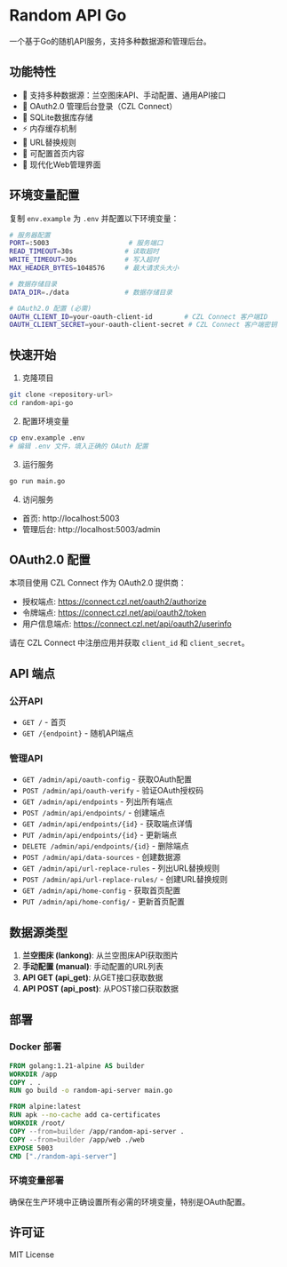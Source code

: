 # Random API Go

一个基于Go的随机API服务，支持多种数据源和管理后台。

## 功能特性

- 🎯 支持多种数据源：兰空图床API、手动配置、通用API接口
- 🔐 OAuth2.0 管理后台登录（CZL Connect）
- 💾 SQLite数据库存储
- ⚡ 内存缓存机制
- 🔄 URL替换规则
- 📝 可配置首页内容
- 🎨 现代化Web管理界面

## 环境变量配置

复制 `env.example` 为 `.env` 并配置以下环境变量：

```bash
# 服务器配置
PORT=:5003                    # 服务端口
READ_TIMEOUT=30s             # 读取超时
WRITE_TIMEOUT=30s            # 写入超时
MAX_HEADER_BYTES=1048576     # 最大请求头大小

# 数据存储目录
DATA_DIR=./data              # 数据存储目录

# OAuth2.0 配置 (必需)
OAUTH_CLIENT_ID=your-oauth-client-id        # CZL Connect 客户端ID
OAUTH_CLIENT_SECRET=your-oauth-client-secret # CZL Connect 客户端密钥
```

## 快速开始

1. 克隆项目
```bash
git clone <repository-url>
cd random-api-go
```

2. 配置环境变量
```bash
cp env.example .env
# 编辑 .env 文件，填入正确的 OAuth 配置
```

3. 运行服务
```bash
go run main.go
```

4. 访问服务
- 首页: http://localhost:5003
- 管理后台: http://localhost:5003/admin

## OAuth2.0 配置

本项目使用 CZL Connect 作为 OAuth2.0 提供商：

- 授权端点: https://connect.czl.net/oauth2/authorize
- 令牌端点: https://connect.czl.net/api/oauth2/token
- 用户信息端点: https://connect.czl.net/api/oauth2/userinfo

请在 CZL Connect 中注册应用并获取 `client_id` 和 `client_secret`。

## API 端点

### 公开API
- `GET /` - 首页
- `GET /{endpoint}` - 随机API端点

### 管理API
- `GET /admin/api/oauth-config` - 获取OAuth配置
- `POST /admin/api/oauth-verify` - 验证OAuth授权码
- `GET /admin/api/endpoints` - 列出所有端点
- `POST /admin/api/endpoints/` - 创建端点
- `GET /admin/api/endpoints/{id}` - 获取端点详情
- `PUT /admin/api/endpoints/{id}` - 更新端点
- `DELETE /admin/api/endpoints/{id}` - 删除端点
- `POST /admin/api/data-sources` - 创建数据源
- `GET /admin/api/url-replace-rules` - 列出URL替换规则
- `POST /admin/api/url-replace-rules/` - 创建URL替换规则
- `GET /admin/api/home-config` - 获取首页配置
- `PUT /admin/api/home-config/` - 更新首页配置

## 数据源类型

1. **兰空图床 (lankong)**: 从兰空图床API获取图片
2. **手动配置 (manual)**: 手动配置的URL列表
3. **API GET (api_get)**: 从GET接口获取数据
4. **API POST (api_post)**: 从POST接口获取数据

## 部署

### Docker 部署

```dockerfile
FROM golang:1.21-alpine AS builder
WORKDIR /app
COPY . .
RUN go build -o random-api-server main.go

FROM alpine:latest
RUN apk --no-cache add ca-certificates
WORKDIR /root/
COPY --from=builder /app/random-api-server .
COPY --from=builder /app/web ./web
EXPOSE 5003
CMD ["./random-api-server"]
```

### 环境变量部署

确保在生产环境中正确设置所有必需的环境变量，特别是OAuth配置。

## 许可证

MIT License
